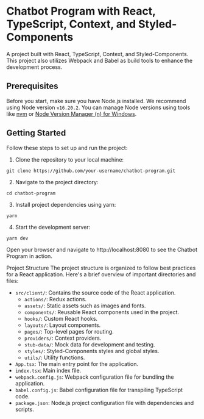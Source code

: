 # Chatbot Program with React, TypeScript, Context, and Styled-Components

A project built with React, TypeScript, Context, and Styled-Components. This project also utilizes Webpack and Babel as build tools to enhance the development process.

## Prerequisites

Before you start, make sure you have Node.js installed. We recommend using Node version `v16.20.2`. You can manage Node versions using tools like [nvm](https://github.com/nvm-sh/nvm) or [Node Version Manager (n) for Windows](https://github.com/marcelklehr/nodist).

## Getting Started

Follow these steps to set up and run the project:

1. Clone the repository to your local machine:

```
git clone https://github.com/your-username/chatbot-program.git
```

2. Navigate to the project directory:

```
cd chatbot-program
```

3. Install project dependencies using yarn:

```
yarn
```

4. Start the development server:

```
yarn dev
```

Open your browser and navigate to http://localhost:8080 to see the Chatbot Program in action.

Project Structure
The project structure is organized to follow best practices for a React application. Here's a brief overview of important directories and files:

- `src/client/`: Contains the source code of the React application.
  - `actions/`: Redux actions.
  - `assets/`: Static assets such as images and fonts.
  - `components/`: Reusable React components used in the project.
  - `hooks/`: Custom React hooks.
  - `layouts/`: Layout components.
  - `pages/`: Top-level pages for routing.
  - `providers/`: Context providers.
  - `stub-data/`: Mock data for development and testing.
  - `styles/`: Styled-Components styles and global styles.
  - `utils/`: Utility functions.
- `App.tsx`: The main entry point for the application.
- `index.tsx`: Main index file.
- `webpack.config.js`: Webpack configuration file for bundling the application.
- `babel.config.js`: Babel configuration file for transpiling TypeScript code.
- `package.json`: Node.js project configuration file with dependencies and scripts.

